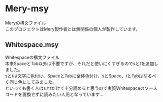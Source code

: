 Mery-msy
=================
Meryの構文ファイル  
このプロジェクトはMery製作者とは無関係の個人が製作しています。

## Whitespace.msy
Whitespaceの構文ファイル  
本来SpaceとTab以外は不要ですが、それだと使いにくすぎるのでsとtを追加しました。  
sとtは文字に色付け、SpaceとTabに全体色付け、sとSpace、tとTabはなるべく同じ色にしてみました。  
といっても書く人はsとtだけで十分読めると思うので実質Whitespaceのソースコードを置換せずに読みたい人用となっています…  
